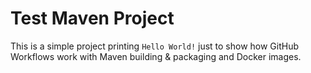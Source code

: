 # Test Maven Project
This is a simple project printing `Hello World!` just to show how GitHub Workflows work with Maven building & packaging and Docker images.
